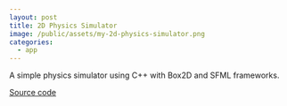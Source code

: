 ```yaml
---
layout: post
title: 2D Physics Simulator
image: /public/assets/my-2d-physics-simulator.png
categories:
  - app
---
```


A simple physics simulator using C++ with Box2D and SFML frameworks.

<a href="https://github.com/takasoft/Physics-Simulator" target="_blank">Source code</a>
